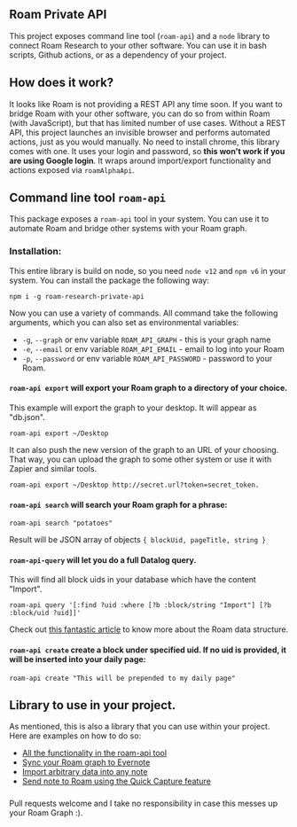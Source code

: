 ## Roam Private API

This project exposes command line tool (`roam-api`) and a `node` library to connect Roam Research to your other software. You can use it in bash scripts, Github actions, or as a dependency of your project.
## How does it work?

It looks like Roam is not providing a REST API any time soon. If you want to bridge Roam with your other software, you can do so from within Roam (with JavaScript), but that has limited number of use cases.
Without a REST API, this project launches an invisible browser and performs automated actions, just as you would manually. No need to install chrome, this library comes with one. It uses your login and password, so **this won't work if you are using Google login**.
It wraps around import/export functionality and actions exposed via `roamAlphaApi`.
## Command line tool `roam-api`

This package exposes a `roam-api` tool in your system. You can use it to automate Roam and bridge other systems with your Roam graph.

### Installation:
This entire library is build on node, so you need `node v12` and `npm v6` in your system. You can install the package the following way:
```
npm i -g roam-research-private-api
```

Now you can use a variety of commands. All command take the following arguments, which you can also set as environmental variables:
- `-g`, `--graph` or env variable `ROAM_API_GRAPH` - this is your graph name
- `-e`, `--email` or env variable `ROAM_API_EMAIL` - email to log into your Roam
- `-p`, `--password` or env variable `ROAM_API_PASSWORD` - password to your Roam.

#### `roam-api export` will export your Roam graph to a directory of your choice. 

This example will export the graph to your desktop. It will appear as "db.json".
```
roam-api export ~/Desktop
```

It can also push the new version of the graph to an URL of your choosing. That way, you can upload the graph to some other system or use it with Zapier and similar tools.
```
roam-api export ~/Desktop http://secret.url?token=secret_token.
```

#### `roam-api search` will search your Roam graph for a phrase:

```
roam-api search "potatoes"
```

Result will be JSON array of objects `{ blockUid, pageTitle, string }`

#### `roam-api-query` will let you do a full Datalog query.

This will find all block uids in your database which have the content "Import".
```
roam-api query '[:find ?uid :where [?b :block/string "Import"] [?b :block/uid ?uid]]'
```

Check out [this fantastic article](https://www.zsolt.blog/2021/01/Roam-Data-Structure-Query.html) to know more about the Roam data structure.

#### `roam-api create` create a block under specified uid. If no uid is provided, it will be inserted into your daily page:

```
roam-api create "This will be prepended to my daily page"
```

## Library to use in your project.

As mentioned, this is also a library that you can use within your project. Here are examples on how to do so:

- [All the functionality in the roam-api tool](https://github.com/artpi/roam-research-private-api/blob/master/examples/cmd.js)
- [Sync your Roam graph to Evernote](https://github.com/artpi/roam-research-private-api/blob/master/examples/sync_evernote.js)
- [Import arbitrary data into any note](https://github.com/artpi/roam-research-private-api/blob/master/examples/import-data.js)
- [Send note to Roam using the Quick Capture feature](https://github.com/artpi/roam-research-private-api/blob/master/examples/quick_capture.js)

###

Pull requests welcome and I take no responsibility in case this messes up your Roam Graph :).
